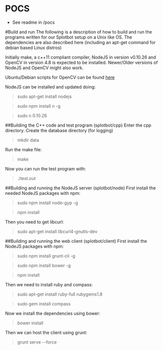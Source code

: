 # POCS
- See readme in /pocs

#Build and run
The following is a description of how to build and run the programs written for
our Splotbot setup on a Unix like OS. The dependencies are also described here (including an
apt-get command for debian based Linux distros)

Initially make, a c++11 compliant compiler, NodeJS in version v0.10.26 and OpenCV in version 4.8 is expected
to be installed. Newer/Older versions of NodeJS and OpenCV might also work.

Ubuntu/Debian scripts for OpenCV can be found
[here](https://github.com/jayrambhia/Install-OpenCV/blob/master/Ubuntu/)

NodeJS can be installed and updated doing:
> sudo apt-get install nodejs

> sudo npm install n -g

> sudo n 0.10.26

##Building the C++ code and test program (splotbot/cpp)
Enter the cpp directory. Create the database directory (for logging)
> mkdir data

Run the make file:
> make

Now you can run the test program with:
> ./test.out

##Building and running the NodeJS server (splotbot/node)
First install the needed NodeJS packages with npm:
> sudo npm install node-gyp -g

> npm install

Then you need to get libcurl:
> sudo apt-get install libcurl4-gnutls-dev

##Building and running the web client (splotbot/client)
First install the NodeJS packages with npm:
> sudo npm install grunt-cli -g

> sudo npm install bower -g

> npm install

Then we need to install ruby and compass:
> sudo apt-get install ruby-full rubygems1.8

> sudo gem install compass

Now we install the dependencies using bower:
> bower install

Then we can host the client using grunt:
> grunt serve --force
